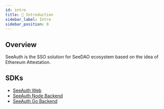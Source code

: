 ```yaml
---
id: intro
title: 💬 Introduction
sidebar_label: Intro
sidebar_position: 0
---
```


## Overview

SeeAuth is the SSO solution for SeeDAO ecosystem based on the idea of Ethereum Attestation.

## SDKs

- [SeeAuth Web](seeauth-web/intro)
- [SeeAuth Node Backend](seeauth-node/intro)
- [SeeAuth Go Backend](seeauth-go/intro)
